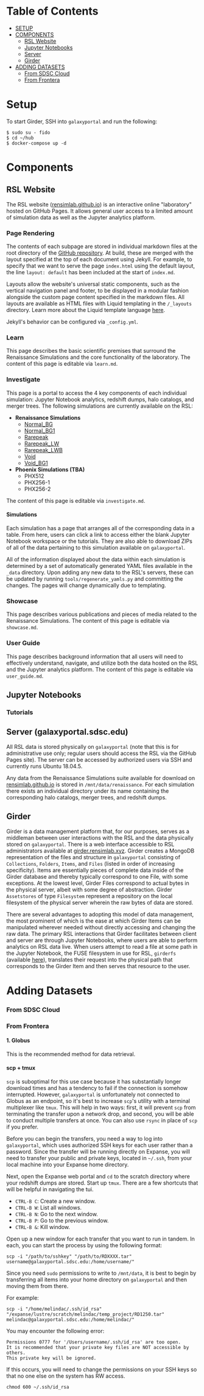 # Table of Contents

- [SETUP](#setup)
- [COMPONENTS](#components)  
    - [RSL Website](#rsl-website)
    - [Jupyter Notebooks](#jupyter-notebooks)
    - [Server](#server-galaxyportalsdscedu)
    - [Girder](#girder)
- [ADDING DATASETS](#adding-datasets)
    - [From SDSC Cloud](#from-sdsc-cloud)
    - [From Frontera](#from-frontera)


# Setup

To start Girder, SSH into `galaxyportal` and run the following:

```
$ sudo su - fido
$ cd ~/hub
$ docker-compose up -d
```

# Components

## RSL Website

The RSL website ([rensimlab.github.io](rensimlab.github.io)) is an interactive online "laboratory" hosted on GitHub Pages. It allows general user access to a limited amount of simulation data as well as the Jupyter analytics platform.

### Page Rendering

The contents of each subpage are stored in individual markdown files at the root directory of the [GitHub repository](https://github.com/rensimlab/rensimlab.github.io). At build, these are merged with the layout specified at the top of each document using Jekyll. For example, to specify that we want to serve the page `index.html` using the default layout, the line `layout: default` has been included at the start of `index.md`.

Layouts allow the website's universal static components, such as the vertical navigation panel and footer, to be displayed in a modular fashion alongside the custom page content specified in the markdown files. All layouts are available as HTML files with Liquid templating in the `/_layouts` directory. Learn more about the Liquid template language [here](https://shopify.github.io/liquid/).

Jekyll's behavior can be configured via `_config.yml`.

### Learn

This page describes the basic scientific premises that surround the Renaissance Simulations and the core functionality of the laboratory. The content of this page is editable via `learn.md`.

### Investigate

This page is a portal to access the 4 key components of each individual simulation: Jupyter Notebook analytics, redshift dumps, halo catalogs, and merger trees. The following simulations are currently available on the RSL:
- **Renaissance Simulations**
    - [Normal_BG](https://rensimlab.github.io/simulations/normal_bg.html)
    - [Normal_BG1](https://rensimlab.github.io/simulations/normal_bg1.html)
    - [Rarepeak](https://rensimlab.github.io/simulations/rarepeak.html)
    - [Rarepeak_LW](https://rensimlab.github.io/simulations/rarepeak_lw.html)
    - [Rarepeak_LWB](https://rensimlab.github.io/simulations/rarepeak_lwb.html)
    - [Void](https://rensimlab.github.io/simulations/void.html)
    - [Void_BG1](https://rensimlab.github.io/simulations/normal_bg.html)
- **Phoenix Simulations (TBA)**
    - PHX512
    - PHX256-1
    - PHX256-2

The content of this page is editable via `investigate.md`.

#### Simulations

Each simulation has a page that arranges all of the corresponding data in a table. From here, users can click a link to access either the blank Jupyter Notebook workspace or the tutorials. They are also able to download ZIPs of all of the data pertaining to this simulation available on `galaxyportal`.

All of the information displayed about the data within each simulation is determined by a set of automatically generated YAML files available in the `_data` directory. Upon adding any new data to the RSL's servers, these can be updated by running `tools/regenerate_yamls.py` and committing the changes. The pages will change dynamically due to templating.

### Showcase

This page describes various publications and pieces of media related to the Renaissance Simulations. The content of this page is editable via `showcase.md`.

### User Guide

This page describes background information that all users will need to effectively understand, navigate, and utilize both the data hosted on the RSL and the Jupyter analytics platform. The content of this page is editable via `user_guide.md`.

## Jupyter Notebooks

### Tutorials

## Server (galaxyportal.sdsc.edu)

All RSL data is stored physically on `galaxyportal` (note that this is for administrative use only; regular users should access the RSL via the GitHub Pages site). The server can be accessed by authorized users via SSH and currently runs Ubuntu 18.04.5.

Any data from the Renaissance Simulations suite available for download on [rensimlab.github.io](rensimlab.github.io) is stored in `/mnt/data/renaissance`. For each simulation there exists an individual directory under its name containing the corresponding halo catalogs, merger trees, and redshift dumps.

## Girder

Girder is a data management platform that, for our purposes, serves as a middleman between user interactions with the RSL and the data physically stored on `galaxyportal`. There is a web interface accessible to RSL administrators available at [girder.rensimlab.xyz](girder.rensimlab.xyz). Girder creates a MongoDB representation of the files and structure in `galaxyportal` consisting of `Collections`, `Folders`, `Items`, and `Files` (listed in order of increasing specificity). Items are essentially pieces of complete data inside of the Girder database and thereby typically correspond to one File, with some exceptions. At the lowest level, Girder Files correspond to actual bytes in the physical server, albeit with some degree of abstraction. Girder `Assetstores` of type `Filesystem` represent a repository on the local filesystem of the physical server wherein the raw bytes of data are stored.

There are several advantages to adopting this model of data management, the most prominent of which is the ease at which Girder Items can be manipulated wherever needed without directly accessing and changing the raw data. The primary RSL interactions that Girder facilitates between client and server are through Jupyter Notebooks, where users are able to perform analytics on RSL data live. When users attempt to read a file at some path in the Jupyter Notebook, the FUSE filesystem in use for RSL, `girderfs` (available [here](https://github.com/data-exp-lab/girderfs)), translates their request into the physical path that corresponds to the Girder Item and then serves that resource to the user.

# Adding Datasets

### From SDSC Cloud

### From Frontera

#### 1. Globus

This is the recommended method for data retrieval.

#### scp + tmux

`scp` is suboptimal for this use case because it has substantially longer download times and has a tendency to fail if the connection is somehow interrupted. However, `galaxyportal` is unfortunately not connected to Globus as an endpoint, so it's best to increase `scp`'s utility with a terminal multiplexer like `tmux`. This will help in two ways: first, it will prevent `scp` from terminating the transfer upon a network drop, and second, you will be able to conduct multiple transfers at once. You can also use `rsync` in place of `scp` if you prefer.

Before you can begin the transfers, you need a way to log into `galaxyportal`, which uses authorized SSH keys for each user rather than a password. Since the transfer will be running directly on Expanse, you will need to transfer your public and private keys, located in `~/.ssh`, from your local machine into your Expanse home directory.

Next, open the Expanse web portal and `cd` to the scratch directory where your redshift dumps are stored. Start up `tmux`. There are a few shortcuts that will be helpful in navigating the tui.

- `CTRL-B C`: Create a new window.
- `CTRL-B W`: List all windows.
- `CTRL-B N`: Go to the next window.
- `CTRL-B P`: Go to the previous window.
- `CTRL-B &`: Kill window.

Open up a new window for each transfer that you want to run in tandem. In each, you can start the process by using the following format:

```
scp -i "/path/to/sshkey" "/path/to/RDXXXX.tar" username@galaxyportal.sdsc.edu:/home/username/"
```

Since you need `sudo` permissions to write to `/mnt/data`, it is best to begin by transferring all items into your home directory on `galaxyportal` and then moving them from there.

For example:

```
scp -i "/home/melindac/.ssh/id_rsa" "/expanse/lustre/scratch/melindac/temp_project/RD1250.tar" melindac@galaxyportal.sdsc.edu:/home/melindac/"
```

You may encounter the following error:
```
Permissions 0777 for '/Users/username/.ssh/id_rsa' are too open.
It is recommended that your private key files are NOT accessible by others.
This private key will be ignored.
```
If this occurs, you will need to change the permissions on your SSH keys so that no one else on the system has RW access.

```
chmod 600 ~/.ssh/id_rsa
```